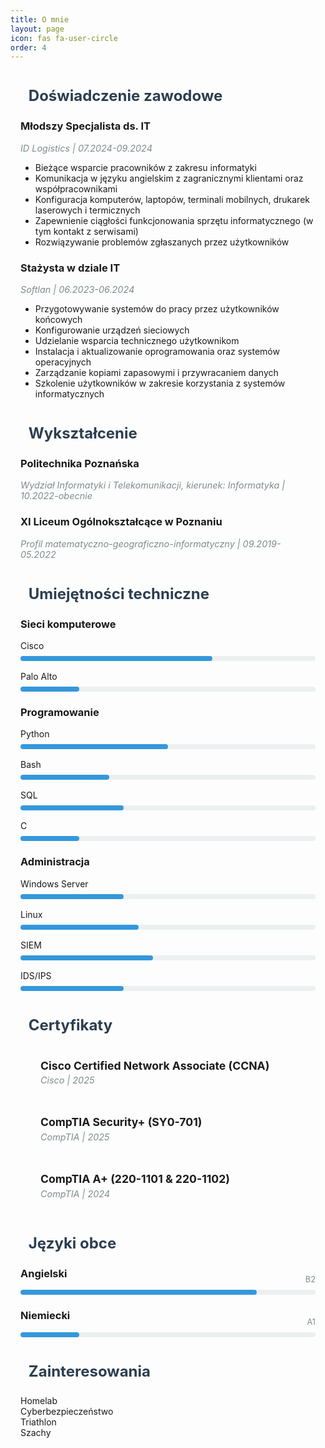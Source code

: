 ```yaml
---
title: O mnie
layout: page
icon: fas fa-user-circle
order: 4
---
```


<div class="about-container">

<div class="section-header">
  <i class="fas fa-briefcase"></i>
  <h2>Doświadczenie zawodowe</h2>
</div>

<div class="experience-item">
  <h3>Młodszy Specjalista ds. IT</h3>
  <div class="meta">ID Logistics | 07.2024-09.2024</div>
  <ul>
    <li>Bieżące wsparcie pracowników z zakresu informatyki</li>
    <li>Komunikacja w języku angielskim z zagranicznymi klientami oraz współpracownikami</li>
    <li>Konfiguracja komputerów, laptopów, terminali mobilnych, drukarek laserowych i termicznych</li>
    <li>Zapewnienie ciągłości funkcjonowania sprzętu informatycznego (w tym kontakt z serwisami)</li>
    <li>Rozwiązywanie problemów zgłaszanych przez użytkowników</li>
  </ul>
</div>

<div class="experience-item">
  <h3>Stażysta w dziale IT</h3>
  <div class="meta">Softlan | 06.2023-06.2024</div>
  <ul>
    <li>Przygotowywanie systemów do pracy przez użytkowników końcowych</li>
    <li>Konfigurowanie urządzeń sieciowych</li>
    <li>Udzielanie wsparcia technicznego użytkownikom</li>
    <li>Instalacja i aktualizowanie oprogramowania oraz systemów operacyjnych</li>
    <li>Zarządzanie kopiami zapasowymi i przywracaniem danych</li>
    <li>Szkolenie użytkowników w zakresie korzystania z systemów informatycznych</li>
  </ul>
</div>

<div class="section-header">
  <i class="fas fa-graduation-cap"></i>
  <h2>Wykształcenie</h2>
</div>

<div class="education-item">
  <h3>Politechnika Poznańska</h3>
  <div class="meta">Wydział Informatyki i Telekomunikacji, kierunek: Informatyka | 10.2022-obecnie</div>
</div>

<div class="education-item">
  <h3>XI Liceum Ogólnokształcące w Poznaniu</h3>
  <div class="meta">Profil matematyczno-geograficzno-informatyczny | 09.2019-05.2022</div>
</div>


<div class="section-header">
  <i class="fas fa-code"></i>
  <h2>Umiejętności techniczne</h2>
</div>

<div class="skills-grid">
  <div class="skill-category">
    <h3><i class="fas fa-network-wired"></i> Sieci komputerowe</h3>
    <div class="skill-item">
      <div class="skill-info">
        <span>Cisco</span>
      </div>
      <div class="progress-container">
        <div class="progress-bar" style="width: 65%"></div>
      </div>
    </div>
    <div class="skill-item">
      <div class="skill-info">
        <span>Palo Alto</span>
      </div>
      <div class="progress-container">
        <div class="progress-bar" style="width: 20%"></div>
      </div>
    </div>
  </div>

  <div class="skill-category">
    <h3><i class="fas fa-laptop-code"></i> Programowanie</h3>
    <div class="skill-item">
      <div class="skill-info">
        <span>Python</span>
      </div>
      <div class="progress-container">
        <div class="progress-bar" style="width: 50%"></div>
      </div>
    </div>
    <div class="skill-item">
      <div class="skill-info">
        <span>Bash</span>
      </div>
      <div class="progress-container">
        <div class="progress-bar" style="width: 30%"></div>
      </div>
    </div>
    <div class="skill-item">
      <div class="skill-info">
        <span>SQL</span>
      </div>
      <div class="progress-container">
        <div class="progress-bar" style="width: 35%"></div>
      </div>
    </div>
    <div class="skill-item">
      <div class="skill-info">
        <span>C</span>
      </div>
      <div class="progress-container">
        <div class="progress-bar" style="width: 20%"></div>
      </div>
    </div>
  </div>

  <div class="skill-category">
    <h3><i class="fas fa-tools"></i> Administracja</h3>
    <div class="skill-item">
      <div class="skill-info">
        <span>Windows Server</span>
      </div>
      <div class="progress-container">
        <div class="progress-bar" style="width: 35%"></div>
      </div>
    </div>
    <div class="skill-item">
      <div class="skill-info">
        <span>Linux</span>
      </div>
      <div class="progress-container">
        <div class="progress-bar" style="width: 40%"></div>
      </div>
    </div>
    <div class="skill-item">
      <div class="skill-info">
        <span>SIEM</span>
      </div>
      <div class="progress-container">
        <div class="progress-bar" style="width: 45%"></div>
      </div>
    </div>
    <div class="skill-item">
      <div class="skill-info">
        <span>IDS/IPS</span>
      </div>
      <div class="progress-container">
        <div class="progress-bar" style="width: 35%"></div>
      </div>
    </div>
  </div>
</div>


<div class="section-header">
  <i class="fas fa-certificate"></i>
  <h2>Certyfikaty</h2>
</div>

<div class="certificates-grid">
  <div class="certificate-item">
    <div class="certificate-icon">
      <i class="fas fa-award"></i>
    </div>
    <div class="certificate-details">
      <h3>Cisco Certified Network Associate (CCNA)</h3>
      <div class="meta">Cisco | 2025</div>
    </div>
  </div>
  <div class="certificate-item">
    <div class="certificate-icon">
      <i class="fas fa-award"></i>
    </div>
    <div class="certificate-details">
      <h3>CompTIA Security+ (SY0-701)</h3>
      <div class="meta">CompTIA | 2025</div>
    </div>
  </div>
  <div class="certificate-item">
    <div class="certificate-icon">
      <i class="fas fa-award"></i>
    </div>
    <div class="certificate-details">
      <h3>CompTIA A+ (220-1101 & 220-1102)</h3>
      <div class="meta">CompTIA | 2024</div>
    </div>
  </div>
</div>


<div class="section-header">
  <i class="fas fa-language"></i>
  <h2>Języki obce</h2>
</div>

<div class="languages-grid">
  <div class="language-item">
    <h3>Angielski</h3>
    <div class="progress-container">
      <div class="progress-bar" style="width: 80%"></div>
      <span class="progress-text">B2</span>
    </div>
  </div>
  <div class="language-item">
    <h3>Niemiecki</h3>
    <div class="progress-container">
      <div class="progress-bar" style="width: 20%"></div>
      <span class="progress-text">A1</span>
    </div>
  </div>
</div>


<div class="section-header">
  <i class="fas fa-heart"></i>
  <h2>Zainteresowania</h2>
</div>

<div class="interests-grid">
  <div class="interest-item">
    <i class="fas fa-server"></i>
    <span>Homelab</span>
  </div>
  <div class="interest-item">
    <i class="fas fa-shield-alt"></i>
    <span>Cyberbezpieczeństwo</span>
  </div>
  <div class="interest-item">
    <i class="fas fa-person-running"></i>
    <span>Triathlon</span>
  </div>
  <div class="interest-item">
    <i class="fas fa-chess"></i>
    <span>Szachy</span>
  </div>
</div>

<!-- <div class="download-cv">
  <a href="/assets/documents/cv.pdf" class="btn btn-primary">
    <i class="fas fa-download"></i> CV w formacie PDF
  </a>
</div> -->

</div>

<style>
/* Podstawowe style */
.about-container {
  max-width: 900px;
  margin: 0 auto;
  padding: 0 1rem;
}

.section-header {
  display: flex;
  align-items: center;
  gap: 0.8rem;
  margin: 2.5rem 0 1.5rem 0;
}

.section-header h2 {
  margin: 0;
  font-size: 1.5rem;
  color: var(--heading-color);
}

/* Progress bary */
.progress-container {
  width: 100%;
  height: 8px;
  background: var(--progress-bg);
  border-radius: 4px;
  margin-top: 0.5rem;
  position: relative;
}

.progress-bar {
  height: 100%;
  border-radius: 4px;
  background: var(--accent-color);
  transition: width 0.5s ease;
}

.progress-text {
  position: absolute;
  right: 0;
  top: -1.5rem;
  font-size: 0.8rem;
  color: var(--text-muted);
}

/* Umiejętności */
.skill-item {
  margin: 1rem 0;
}

.skill-info {
  display: block;
  margin-bottom: 0.3rem;
}

/* Kolory dla motywów */
:root {
  --heading-color: #2c3e50;
  --text-color: #34495e;
  --text-muted: #7f8c8d;
  --accent-color: #3498db;
  --progress-bg: #ecf0f1;
  --card-bg: #ffffff;
  --border-color: #dfe6e9;
}

[data-theme="dark"] {
  --heading-color: #ecf0f1;
  --text-color: #bdc3c7;
  --text-muted: #95a5a6;
  --accent-color: #3498db;
  --progress-bg: #34495e;
  --card-bg: #2c3e50;
  --border-color: #34495e;
}

/* Responsywność */
@media (max-width: 768px) {
  .skills-grid {
    grid-template-columns: 1fr;
  }
}


.certificates-grid {
  display: grid;
  gap: 1rem;
}

.certificate-item {
  display: flex;
  align-items: flex-start;
  gap: 1rem;
  padding: 1rem;
  background: var(--card-bg-color);
  border-radius: 8px;
}

.certificate-icon {
  padding-top: 0.3rem;
}

.certificate-icon i {
  font-size: 1.5rem;
  color: var(--accent-color);
}

.certificate-details {
  flex: 1;
}

.certificate-details h3 {
  margin: 0 0 0.3rem 0;
  font-size: 1.1rem;
}

.meta {
  font-style: italic;
  color: var(--text-muted);
  font-size: 0.9rem;
}

</style>
